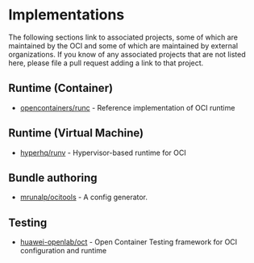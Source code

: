 # Implementations

The following sections link to associated projects, some of which are maintained by the OCI and some of which are maintained by external organizations.
If you know of any associated projects that are not listed here, please file a pull request adding a link to that project.

## Runtime (Container)

* [opencontainers/runc](https://github.com/opencontainers/runc) - Reference implementation of OCI runtime

## Runtime (Virtual Machine)

* [hyperhq/runv](https://github.com/hyperhq/runv) - Hypervisor-based runtime for OCI

## Bundle authoring

* [mrunalp/ocitools](https://github.com/mrunalp/ocitools) - A config generator.

## Testing

* [huawei-openlab/oct](https://github.com/huawei-openlab/oct) - Open Container Testing framework for OCI configuration and runtime
